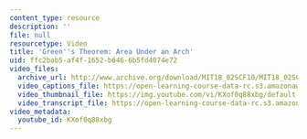 ```yaml
---
content_type: resource
description: ''
file: null
resourcetype: Video
title: 'Green''s Theorem: Area Under an Arch'
uid: ffc2bab5-af4f-1652-b646-6b5fd4074e72
video_files:
  archive_url: http://www.archive.org/download/MIT18_02SCF10/MIT18_02SCF10Rec_45a_300k.mp4
  video_captions_file: https://open-learning-course-data-rc.s3.amazonaws.com/18-02sc-multivariable-calculus-fall-2010/b446b5486b165132b6e07e6bfbc6ca42_KXof0q88xbg.vtt
  video_thumbnail_file: https://img.youtube.com/vi/KXof0q88xbg/default.jpg
  video_transcript_file: https://open-learning-course-data-rc.s3.amazonaws.com/18-02sc-multivariable-calculus-fall-2010/e10b1d077f50dec633b4ddad230aadb4_KXof0q88xbg.pdf
video_metadata:
  youtube_id: KXof0q88xbg
---
```

